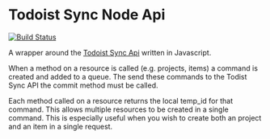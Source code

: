 # Todoist Sync Node Api
[![Build Status](https://travis-ci.org/alexdunne/todoist-sync-node-api.svg?branch=master)](https://travis-ci.org/alexdunne/todoist-sync-node-api)

A wrapper around the [Todoist Sync Api](https://developer.todoist.com/?shell#api-overview) written in Javascript.

When a method on a resource is called (e.g. projects, items) a command is created and added to a queue. The send these commands to the Todist Sync API the commit method must be called.

Each method called on a resource returns the local temp_id for that command. This allows multiple resources to be created in a single command. This is especially useful when you wish to create both an project and an item in a single request.